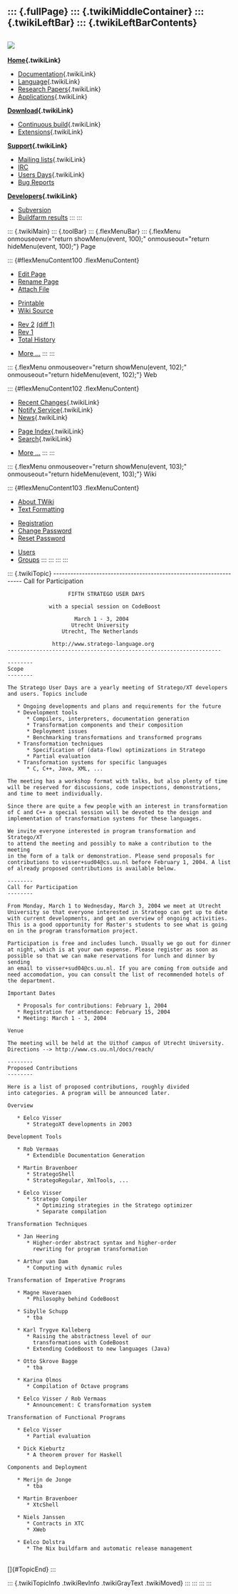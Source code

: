 ::: {.fullPage}
::: {.twikiMiddleContainer}
::: {.twikiLeftBar}
::: {.twikiLeftBarContents}
  ----------------------------------------------------------------------------------
  [![](../pub/Stratego/StrategoLogo/StrategoLogoTextlessWhite-100px.png)](WebHome)
  ----------------------------------------------------------------------------------

**[Home](WebHome){.twikiLink}**

-   [Documentation](StrategoDocumentation){.twikiLink}
-   [Language](StrategoLanguage){.twikiLink}
-   [Research Papers](StrategoPublications){.twikiLink}
-   [Applications](StrategoApplication){.twikiLink}

**[Download](StrategoDownload){.twikiLink}**

-   [Continuous build](ContinuousBuild){.twikiLink}
-   [Extensions](AdditionalPackageDownload){.twikiLink}

**[Support](StrategoSupport){.twikiLink}**

-   [Mailing lists](MailingList){.twikiLink}
-   [IRC](irc://irc.freenode.net/#stratego)
-   [Users Days](StrategoUsersDay){.twikiLink}
-   [Bug Reports](http://yellowgrass.org/project/StrategoXT)

**[Developers](StrategoDev){.twikiLink}**

-   [Subversion](https://svn.strategoxt.org/repos/StrategoXT/strategoxt/trunk)
-   [Buildfarm
    results](http://hydra.nixos.org/jobset/strategoxt/strategoxt-release/all)
:::
:::

::: {.twikiMain}
::: {.toolBar}
::: {.flexMenuBar}
::: {.flexMenu onmouseover="return showMenu(event, 100);" onmouseout="return hideMenu(event, 100);"}
Page

::: {#flexMenuContent100 .flexMenuContent}
-   [Edit
    Page](http://www.program-transformation.org/edit/Stratego/FifthStrategoUsersDayText?t=1536825580)
-   [Rename
    Page](http://www.program-transformation.org/rename/Stratego/FifthStrategoUsersDayText)
-   [Attach
    File](http://www.program-transformation.org/attach/Stratego/FifthStrategoUsersDayText)

<!-- -->

-   [Printable](http://www.program-transformation.org/view/Stratego/FifthStrategoUsersDayText?skin=print.pattern)
-   [Wiki
    Source](http://www.program-transformation.org/view/Stratego/FifthStrategoUsersDayText?skin=text&raw=on&contenttype=text/plain)

<!-- -->

-   [Rev
    2](http://www.program-transformation.org/view/Stratego/FifthStrategoUsersDayText?rev=1.2)
    [(diff 1)](http://www.program-transformation.org/rdiff/Stratego/FifthStrategoUsersDayText?rev1=1.2&rev2=1.1)
-   [Rev
    1](http://www.program-transformation.org/view/Stratego/FifthStrategoUsersDayText?rev=1.1)
-   [Total
    History](http://www.program-transformation.org/rdiff/Stratego/FifthStrategoUsersDayText)

<!-- -->

-   [More
    \...](http://www.program-transformation.org/oops/Stratego/FifthStrategoUsersDayText?template=oopsmore&param1=1.2&param2=1.2)
:::
:::

::: {.flexMenu onmouseover="return showMenu(event, 102);" onmouseout="return hideMenu(event, 102);"}
Web

::: {#flexMenuContent102 .flexMenuContent}
-   [Recent Changes](WebChanges){.twikiLink}
-   [Notify Service](WebNotify){.twikiLink}
-   [News](WebNews){.twikiLink}

<!-- -->

-   [Page Index](WebIndex){.twikiLink}
-   [Search](WebSearch){.twikiLink}

<!-- -->

-   [More
    \...](http://www.program-transformation.org/oops/Stratego/FifthStrategoUsersDayText?template=oopsmore&param1=1.2&param2=1.2)
:::
:::

::: {.flexMenu onmouseover="return showMenu(event, 103);" onmouseout="return hideMenu(event, 103);"}
Wiki

::: {#flexMenuContent103 .flexMenuContent}
-   [About
    TWiki](http://www.program-transformation.org/view/TWiki/WebHome)
-   [Text
    Formatting](http://www.program-transformation.org/view/TWiki/TextFormattingRules)

<!-- -->

-   [Registration](http://www.program-transformation.org/view/TWiki/TWikiRegistration)
-   [Change
    Password](http://www.program-transformation.org/view/TWiki/ChangePassword)
-   [Reset
    Password](http://www.program-transformation.org/view/TWiki/ResetPassword)

<!-- -->

-   [Users](http://www.program-transformation.org/view/Main/TWikiUsers)
-   [Groups](http://www.program-transformation.org/view/Main/TWikiGroups)
:::
:::
:::
:::

::: {.twikiTopic}
    -------------------------------------------------------------------
                        Call for Participation

                       FIFTH STRATEGO USER DAYS

                 with a special session on CodeBoost

                         March 1 - 3, 2004
                        Utrecht University
                     Utrecht, The Netherlands

                  http://www.stratego-language.org
    -------------------------------------------------------------------

    --------
    Scope
    --------

    The Stratego User Days are a yearly meeting of Stratego/XT developers 
    and users. Topics include

       * Ongoing developments and plans and requirements for the future
       * Development tools
          * Compilers, interpreters, documentation generation
          * Transformation components and their composition
          * Deployment issues
          * Benchmarking transformations and transformed programs 
       * Transformation techniques
          * Specification of (data-flow) optimizations in Stratego
          * Partial evaluation
       * Transformation systems for specific languages
          * C, C++, Java, XML, ...

    The meeting has a workshop format with talks, but also plenty of time 
    will be reserved for discussions, code inspections, demonstrations, 
    and time to meet individually.

    Since there are quite a few people with an interest in transformation 
    of C and C++ a special session will be devoted to the design and 
    implementation of transformation systems for these languages.

    We invite everyone interested in program transformation and Stratego/XT
    to attend the meeting and possibly to make a contribution to the meeting 
    in the form of a talk or demonstration. Please send proposals for 
    contributions to visser+sud04@cs.uu.nl before February 1, 2004. A list 
    of already proposed contributions is available below.

    --------
    Call for Participation
    --------

    From Monday, March 1 to Wednesday, March 3, 2004 we meet at Utrecht 
    University so that everyone interested in Stratego can get up to date 
    with current developments, and get an overview of ongoing activities. 
    This is a good opportunity for Master's students to see what is going 
    on in the program transformation project.

    Participation is free and includes lunch. Usually we go out for dinner 
    at night, which is at your own expense. Please register as soon as 
    possible so that we can make reservations for lunch and dinner by sending 
    an email to visser+sud04@cs.uu.nl. If you are coming from outside and 
    need accomodation, you can consult the list of recommended hotels of 
    the department.

    Important Dates

       * Proposals for contributions: February 1, 2004
       * Registration for attendance: February 15, 2004
       * Meeting: March 1 - 3, 2004

    Venue

    The meeting will be held at the Uithof campus of Utrecht University. 
    Directions --> http://www.cs.uu.nl/docs/reach/

    --------
    Proposed Contributions
    --------

    Here is a list of proposed contributions, roughly divided 
    into categories. A program will be announced later.

    Overview

       * Eelco Visser
          * StrategoXT developments in 2003

    Development Tools

       * Rob Vermaas
          * Extendible Documentation Generation

       * Martin Bravenboer
          * StrategoShell
          * StrategoRegular, XmlTools, ...

       * Eelco Visser
          * Stratego Compiler
             * Optimizing strategies in the Stratego optimizer
             * Separate compilation

    Transformation Techniques

       * Jan Heering
          * Higher-order abstract syntax and higher-order 
            rewriting for program transformation

       * Arthur van Dam
          * Computing with dynamic rules

    Transformation of Imperative Programs

       * Magne Haveraaen
          * Philosophy behind CodeBoost 

       * Sibylle Schupp
          * tba

       * Karl Trygve Kalleberg
          * Raising the abstractness level of our 
            transformations with CodeBoost
          * Extending CodeBoost to new languages (Java)

       * Otto Skrove Bagge
          * tba

       * Karina Olmos
          * Compilation of Octave programs

       * Eelco Visser / Rob Vermaas
          * Announcement: C transformation system

    Transformation of Functional Programs

       * Eelco Visser
          * Partial evaluation

       * Dick Kieburtz
          * A theorem prover for Haskell

    Components and Deployment

       * Merijn de Jonge
          * tba

       * Martin Bravenboer
          * XtcShell

       * Niels Janssen
          * Contracts in XTC
          * XWeb

       * Eelco Dolstra
          * The Nix buildfarm and automatic release management

\
[]{#TopicEnd}
:::

::: {.twikiTopicInfo .twikiRevInfo .twikiGrayText .twikiMoved}
:::
:::
:::
:::
